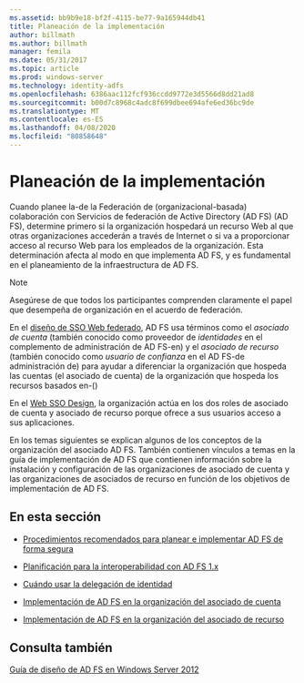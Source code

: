 ```yaml
---
ms.assetid: bb9b9e18-bf2f-4115-be77-9a165944db41
title: Planeación de la implementación
author: billmath
ms.author: billmath
manager: femila
ms.date: 05/31/2017
ms.topic: article
ms.prod: windows-server
ms.technology: identity-adfs
ms.openlocfilehash: 6386aac112fcf936ccdd9772e3d5566d8dd21ad8
ms.sourcegitcommit: b00d7c8968c4adc8f699dbee694afe6ed36bc9de
ms.translationtype: MT
ms.contentlocale: es-ES
ms.lasthandoff: 04/08/2020
ms.locfileid: "80858648"
---
```

# <a name="planning-your-deployment"></a>Planeación de la implementación

Cuando planee la\-de la Federación de \(organizacional\-basada\) colaboración con Servicios de federación de Active Directory (AD FS) \(AD FS\), determine primero si la organización hospedará un recurso Web al que otras organizaciones accederán a través de Internet o si va a proporcionar acceso al recurso Web para los empleados de la organización. Esta determinación afecta al modo en que implementa AD FS, y es fundamental en el planeamiento de la infraestructura de AD FS.  
  
> [!NOTE]  
> Asegúrese de que todos los participantes comprenden claramente el papel que desempeña de organización en el acuerdo de federación.  
  
En el [diseño de SSO Web federado](Federated-Web-SSO-Design.md), AD FS usa términos como el *asociado de cuenta* \(también conocido como proveedor de *identidades* en el complemento de administración de AD FS\-en\) y el *asociado de recurso* \(también conocido como *usuario de confianza* en el AD FS\-de administración de\) para ayudar a diferenciar la organización que hospeda las cuentas \(el asociado de cuenta\) de la organización que hospeda los recursos basados en\-\(\)  
  
En el [Web SSO Design](Web-SSO-Design.md), la organización actúa en los dos roles de asociado de cuenta y asociado de recurso porque ofrece a sus usuarios acceso a sus aplicaciones.  
  
En los temas siguientes se explican algunos de los conceptos de la organización del asociado AD FS. También contienen vínculos a temas en la guía de implementación de AD FS que contienen información sobre la instalación y configuración de las organizaciones de asociado de cuenta y las organizaciones de asociados de recurso en función de los objetivos de implementación de AD FS.  
  
## <a name="in-this-section"></a>En esta sección  
  
-   [Procedimientos recomendados para planear e implementar AD FS de forma segura](Best-Practices-for-Secure-Planning-and-Deployment-of-AD-FS.md)  
  
-   [Planificación para la interoperabilidad con AD FS 1.x](Planning-for-Interoperability-with-AD-FS-1.x.md)  
  
-   [Cuándo usar la delegación de identidad](When-to-Use-Identity-Delegation.md)  
  
-   [Implementación de AD FS en la organización del asociado de cuenta](Deploying-AD-FS-in-the-Account-Partner-Organization-2012.md)  
  
-   [Implementación de AD FS en la organización del asociado de recurso](Deploying-AD-FS-in-the-Resource-Partner-Organization-2012.md)  
  
## <a name="see-also"></a>Consulta también
[Guía de diseño de AD FS en Windows Server 2012](AD-FS-Design-Guide-in-Windows-Server-2012.md)


